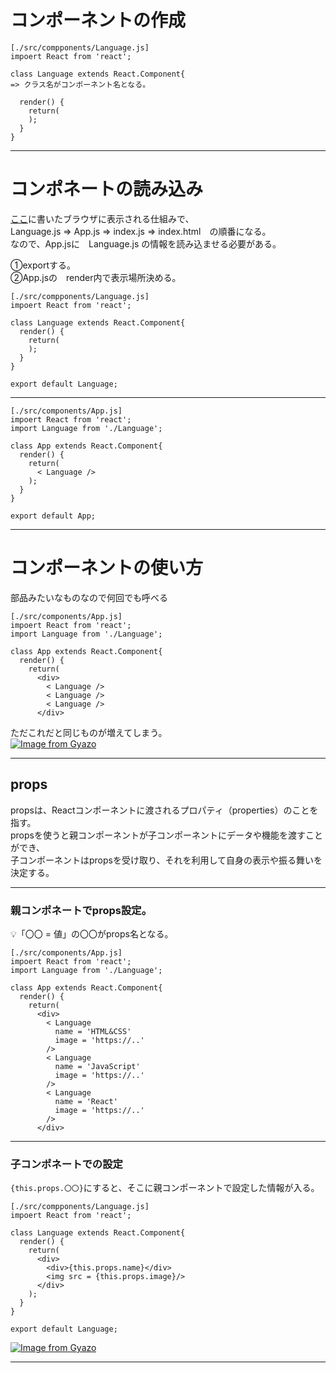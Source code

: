 # コンポーネントの作成
~~~
[./src/compponents/Language.js]
impoert React from 'react';

class Language extends React.Component{
=> クラス名がコンポーネント名となる。

  render() {
    return(
    );
  }
}
~~~
***

# コンポネートの読み込み
[ここ](https://github.com/Tarara33/TIL/blob/main/React/React%E3%83%A1%E3%83%A2.md)に書いたブラウザに表示される仕組みで、    
Language.js => App.js => index.js => index.html　の順番になる。    
なので、App.jsに　Language.js の情報を読み込ませる必要がある。    
    
①exportする。    
②App.jsの　render内で表示場所決める。
~~~
[./src/compponents/Language.js]
impoert React from 'react';

class Language extends React.Component{
  render() {
    return(
    );
  }
}

export default Language;
~~~
***
~~~
[./src/components/App.js]
impoert React from 'react';
import Language from './Language';

class App extends React.Component{
  render() {
    return(
      < Language />
    );
  }
}

export default App;
~~~
***

# コンポーネントの使い方
部品みたいなものなので何回でも呼べる
~~~
[./src/components/App.js]
impoert React from 'react';
import Language from './Language';

class App extends React.Component{
  render() {
    return(
      <div>
        < Language />
        < Language />
        < Language />
      </div>
~~~
ただこれだと同じものが増えてしまう。    
[![Image from Gyazo](https://i.gyazo.com/ee9144b0db94cf7a9363e41fda89ba6b.png)](https://gyazo.com/ee9144b0db94cf7a9363e41fda89ba6b)
***

## props
propsは、Reactコンポーネントに渡されるプロパティ（properties）のことを指す。        
propsを使うと親コンポーネントが子コンポーネントにデータや機能を渡すことができ、    
子コンポーネントはpropsを受け取り、それを利用して自身の表示や振る舞いを決定する。
***

### 親コンポネートでprops設定。    
💡「〇〇 = 値」の〇〇がprops名となる。
~~~
[./src/components/App.js]
impoert React from 'react';
import Language from './Language';

class App extends React.Component{
  render() {
    return(
      <div>
        < Language
          name = 'HTML&CSS'
          image = 'https://..'
        />
        < Language
          name = 'JavaScript'
          image = 'https://..'
        />
        < Language
          name = 'React'
          image = 'https://..'
        />
      </div>
~~~
***

### 子コンポネートでの設定
`{this.props.〇〇}`にすると、そこに親コンポーネントで設定した情報が入る。
~~~
[./src/compponents/Language.js]
impoert React from 'react';

class Language extends React.Component{
  render() {
    return(
      <div>
        <div>{this.props.name}</div>
        <img src = {this.props.image}/>
      </div>
    );
  }
}

export default Language;
~~~
[![Image from Gyazo](https://i.gyazo.com/19ba1bcf06940a0f77451da82df0661a.png)](https://gyazo.com/19ba1bcf06940a0f77451da82df0661a)
***


